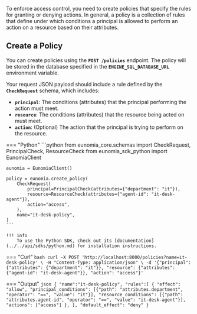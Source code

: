 To enforce access control, you need to create policies that specify the rules for granting or denying actions. In general, a policy is a collection of rules that define under which conditions a principal is allowed to perform an action on a resource based on their attributes.

## Create a Policy

You can create policies using the **`POST /policies`** endpoint. The policy will be stored in the database specified in the **`ENGINE_SQL_DATABASE_URL`** environment variable.

Your request JSON payload should include a rule defined by the **`CheckRequest`** schema, which includes:

- **`principal`**: The conditions (attributes) that the principal performing the action must meet.
- **`resource`**: The conditions (attributes) that the resource being acted on must meet.
- **`action`**: (Optional) The action that the principal is trying to perform on the resource.

=== "Python"
    ```python
    from eunomia_core.schemas import CheckRequest, PrincipalCheck, ResourceCheck
    from eunomia_sdk_python import EunomiaClient

    eunomia = EunomiaClient()

    policy = eunomia.create_policy(
        CheckRequest(
            principal=PrincipalCheck(attributes={"department": "it"}),
            resource=ResourceCheck(attributes={"agent-id": "it-desk-agent"}),
            action="access",
        ),
        name="it-desk-policy",
    )
    ```

    !!! info
        To use the Python SDK, check out its [documentation](../../api/sdks/python.md) for installation instructions.

=== "Curl"
    ```bash
    curl -X POST 'http://localhost:8000/policies?name=it-desk-policy' \
    -H "Content-Type: application/json" \
    -d '{"principal": {"attributes": {"department": "it"}}, "resource": {"attributes": {"agent-id": "it-desk-agent"}}, "action": "access"}'
    ```

=== "Output"
    ```json
    {
        "name":"it-desk-policy",
        "rules":[
            {
                "effect": "allow",
                "principal_conditions": [{"path": "attributes.department", "operator": "==", "value": "it"}],
                "resource_conditions": [{"path": "attributes.agent-id", "operator": "==", "value": "it-desk-agent"}],
                "actions": ["access"]
            },
        ],
        "default_effect": "deny"
    }
    ```
